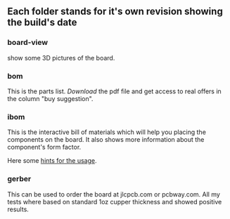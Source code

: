 ## Each folder stands for it's own revision showing the build's date

### board-view
show some 3D pictures of the board.

### bom
This is the parts list. *Download* the pdf file and get access to real offers in the column "buy suggestion".

### ibom
This is the interactive bill of materials which will help you placing the components on the board. It also shows more information about the component's form factor.

Here some [hints for the usage](https://github.com/openscopeproject/InteractiveHtmlBom/wiki/Usage#bom-page-mouse-actions).

### gerber
This can be used to order the board at jlcpcb.com or pcbway.com. All my tests where based on standard 1oz cupper thickness and showed positive results.
